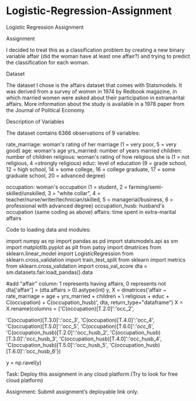 # Logistic-Regression-Assignment
Logistic Regression Assignment

Assignment

I decided to treat this as a classification problem by creating a new binary
variable affair (did the woman have at least one affair?) and trying to
predict the classification for each woman.

Dataset

The dataset I chose is the affairs dataset that comes with Statsmodels. It
was derived from a survey of women in 1974 by Redbook magazine, in
which married women were asked about their participation in extramarital
affairs. More information about the study is available in a 1978 paper from
the Journal of Political Economy.

Description of Variables

The dataset contains 6366 observations of 9 variables:
     
   rate_marriage: woman's rating of her marriage (1 = very poor, 5 =
   very good)
   age: woman's age
   yrs_married: number of years married
  children: number of children
  religious: woman's rating of how religious she is (1 = not religious, 4     =strongly religious)
   educ: level of education (9 = grade school, 12 = high school, 14 =
  some college, 16 = college graduate, 17 = some graduate school, 20
  = advanced degree)

occupation: woman's occupation (1 = student, 2 = farming/semi-
skilled/unskilled, 3 = "white collar", 4 =     teacher/nurse/writer/technician/skilled, 5 = managerial/business, 6 =
professional with advanced degree)
occupation_husb: husband's occupation (same coding as above)
affairs: time spent in extra-marital affairs




Code to loading data and modules:

import numpy as np
import pandas as pd
import statsmodels.api as sm
import matplotlib.pyplot as plt
from patsy import dmatrices
from sklearn.linear_model
import LogisticRegression from
sklearn.cross_validation
import train_test_split from sklearn
import metrics from
sklearn.cross_validation
import cross_val_score dta =
sm.datasets.fair.load_pandas().data

#add "affair" column: 1 represents having affairs, 0
represents not dta['affair'] = (dta.affairs >
0).astype(int)
y, X = dmatrices('affair ~ rate_marriage + age +
yrs_married + children + \ religious + educ +
C(occupation) + C(occupation_husb)',
dta, return_type="dataframe")
X = X.rename(columns =
{'C(occupation)[T.2.0]':'occ_2',

'C(occupation)[T.3.0]':'occ_3',
'C(occupation)[T.4.0]':'occ_4',
'C(occupation)[T.5.0]':'occ_5',
'C(occupation)[T.6.0]':'occ_6',
'C(occupation_husb)[T.2.0]':'occ_husb_2',
'C(occupation_husb)[T.3.0]':'occ_husb_3',
'C(occupation_husb)[T.4.0]':'occ_husb_4',
'C(occupation_husb)[T.5.0]':'occ_husb_5',
'C(occupation_husb)[T.6.0]':'occ_husb_6'})

y = np.ravel(y)

Task: Deploy this assignment in any cloud platform.(Try to look for free cloud platform)

Assignment: Submit assignment’s deployable link only.
